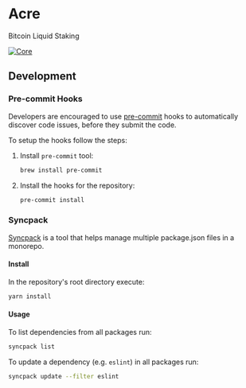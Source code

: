 # Acre

Bitcoin Liquid Staking

[![Core](https://github.com/thesis/acre/actions/workflows/core.yaml/badge.svg?branch=main&event=push)](https://github.com/thesis/acre/actions/workflows/core.yaml)

## Development

### Pre-commit Hooks

Developers are encouraged to use [pre-commit](https://pre-commit.com/) hooks to
automatically discover code issues, before they submit the code.

To setup the hooks follow the steps:

1. Install `pre-commit` tool:
    ```sh
    brew install pre-commit
    ```

2. Install the hooks for the repository:
    ```sh
    pre-commit install
    ```

### Syncpack

[Syncpack](https://jamiemason.github.io/syncpack/) is a tool that helps manage
multiple package.json files in a monorepo.

#### Install

In the repository's root directory execute:

```sh
yarn install
```

#### Usage

To list dependencies from all packages run:
```sh
syncpack list
``` 

To update a dependency (e.g. `eslint`) in all packages run:
```sh
syncpack update --filter eslint
```
